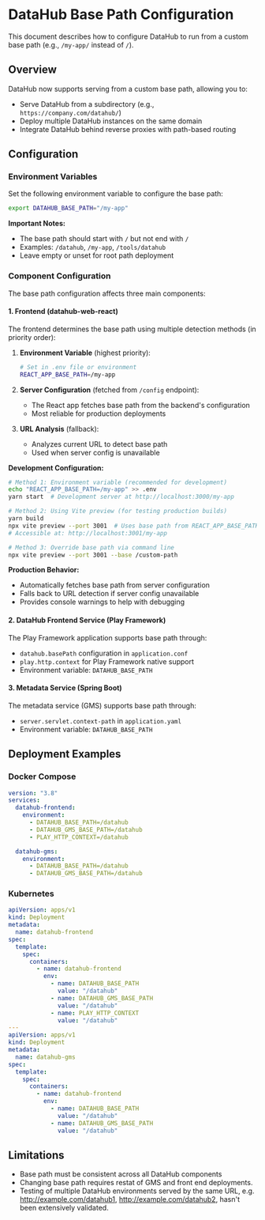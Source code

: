 # DataHub Base Path Configuration

This document describes how to configure DataHub to run from a custom base path (e.g., `/my-app/` instead of `/`).

## Overview

DataHub now supports serving from a custom base path, allowing you to:

- Serve DataHub from a subdirectory (e.g., `https://company.com/datahub/`)
- Deploy multiple DataHub instances on the same domain
- Integrate DataHub behind reverse proxies with path-based routing

## Configuration

### Environment Variables

Set the following environment variable to configure the base path:

```bash
export DATAHUB_BASE_PATH="/my-app"
```

**Important Notes:**

- The base path should start with `/` but not end with `/`
- Examples: `/datahub`, `/my-app`, `/tools/datahub`
- Leave empty or unset for root path deployment

### Component Configuration

The base path configuration affects three main components:

#### 1. Frontend (datahub-web-react)

The frontend determines the base path using multiple detection methods (in priority order):

1. **Environment Variable** (highest priority):

   ```bash
   # Set in .env file or environment
   REACT_APP_BASE_PATH=/my-app
   ```

2. **Server Configuration** (fetched from `/config` endpoint):

   - The React app fetches base path from the backend's configuration
   - Most reliable for production deployments

3. **URL Analysis** (fallback):
   - Analyzes current URL to detect base path
   - Used when server config is unavailable

**Development Configuration:**

```bash
# Method 1: Environment variable (recommended for development)
echo "REACT_APP_BASE_PATH=/my-app" >> .env
yarn start  # Development server at http://localhost:3000/my-app

# Method 2: Using Vite preview (for testing production builds)
yarn build
npx vite preview --port 3001  # Uses base path from REACT_APP_BASE_PATH
# Accessible at: http://localhost:3001/my-app

# Method 3: Override base path via command line
npx vite preview --port 3001 --base /custom-path
```

**Production Behavior:**

- Automatically fetches base path from server configuration
- Falls back to URL detection if server config unavailable
- Provides console warnings to help with debugging

#### 2. DataHub Frontend Service (Play Framework)

The Play Framework application supports base path through:

- `datahub.basePath` configuration in `application.conf`
- `play.http.context` for Play Framework native support
- Environment variable: `DATAHUB_BASE_PATH`

#### 3. Metadata Service (Spring Boot)

The metadata service (GMS) supports base path through:

- `server.servlet.context-path` in `application.yaml`
- Environment variable: `DATAHUB_BASE_PATH`

## Deployment Examples

### Docker Compose

```yaml
version: "3.8"
services:
  datahub-frontend:
    environment:
      - DATAHUB_BASE_PATH=/datahub
	  - DATAHUB_GMS_BASE_PATH=/datahub
	  - PLAY_HTTP_CONTEXT=/datahub

  datahub-gms:
    environment:
      - DATAHUB_BASE_PATH=/datahub
	  - DATAHUB_GMS_BASE_PATH=/datahub
```

### Kubernetes

```yaml
apiVersion: apps/v1
kind: Deployment
metadata:
  name: datahub-frontend
spec:
  template:
    spec:
      containers:
        - name: datahub-frontend
          env:
            - name: DATAHUB_BASE_PATH
              value: "/datahub"
            - name: DATAHUB_GMS_BASE_PATH
              value: "/datahub"
            - name: PLAY_HTTP_CONTEXT
              value: "/datahub"
---
apiVersion: apps/v1
kind: Deployment
metadata:
  name: datahub-gms
spec:
  template:
    spec:
      containers:
        - name: datahub-frontend
          env:
            - name: DATAHUB_BASE_PATH
              value: "/datahub"
            - name: DATAHUB_GMS_BASE_PATH
              value: "/datahub"
```

## Limitations

- Base path must be consistent across all DataHub components
- Changing base path requires restat of GMS and front end deployments.
- Testing of multiple DataHub environments served by the same URL, e.g. http://example.com/datahub1, http://example.com/datahub2, hasn't been extensively validated.

